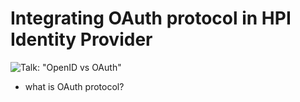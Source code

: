 Integrating OAuth protocol in HPI Identity Provider
===================================================

![Talk: "OpenID vs OAuth"](http://www.slideshare.net/rmetzler/identity-on-the-web-openid-vs-oauth)


- what is OAuth protocol?




